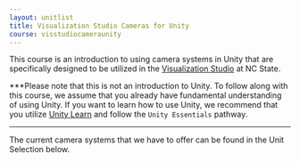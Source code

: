 ```yaml
---
layout: unitlist
title: Visualization Studio Cameras for Unity
course: visstudiocameraunity
---
```


This course is an introduction to using camera systems in Unity that are specifically designed to be utilized in the [Visualization Studio](https://www.lib.ncsu.edu/spaces/visualization-studio) at NC State.

***Please note that this is not an introduction to Unity. To follow along with this course, we assume that you already have fundamental understanding of using Unity. If you want to learn how to use Unity, we recommend that you utilize [Unity Learn](https://learn.unity.com/pathway/unity-essentials) and follow the ```Unity Essentials``` pathway.

---

The current camera systems that we have to offer can be found in the Unit Selection below.